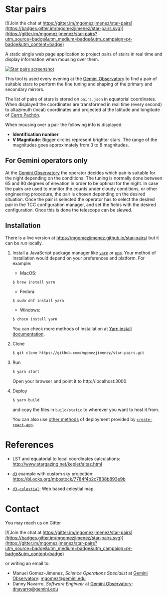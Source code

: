 # Star pairs
[![Join the chat at https://gitter.im/mgomezjimenez/star-pairs](https://badges.gitter.im/mgomezjimenez/star-pairs.svg)](https://gitter.im/mgomezjimenez/star-pairs?utm_source=badge&utm_medium=badge&utm_campaign=pr-badge&utm_content=badge)

A static single web page application to project pairs of stairs in real time and
display information when mousing over them.

[![Star pairs screenshot](https://github.com/mgomezjimenez/star-pairs/raw/master/screenshot.png??raw=true)](https://mgomezjimenez.github.io/star-pairs/)


This tool is used every evening at the [Gemini Observatory] to find a pair of
suitable stars to perform the fine tuning and shaping of the primary and
secondary mirrors.

The list of pairs of stars is stored on `pairs.json` in equatorial coordinates.
When displayed the coordinates are transformed in real time (every second) to
altazimuth (local) coordinates and projected at the latitude and longitude of
[Cerro Pachón].

When mousing over a pair the following info is displayed:

  - **Identification number**
  - **V Magnitude**: Bigger circles represent brighter stars. The range of the
    magnitudes goes approximately from 3 to 8 magnitudes.

## For Gemini operators only

At the [Gemini Observatory] the operator decides which pair is suitable for the
night depending on the conditions. The tuning is normally done between 65 and 80
degrees of elevation in order to be optimal for the night. In case the pairs are
used to monitor the counts under cloudy conditions, or other engineering
procedure, the pair is chosen depending on the desired situation. Once the pair
is selected the operator has to select the desired pair in the TCC configuration
manager, and set the fields with the desired configuration. Once this is done
the telescope can be slewed.

## Installation

There is a live version at https://mgomezjimenez.github.io/star-pairs/ but it
can be run locally.

1. Install a JavaScript package manager like [`yarn`] or [`npm`]. Your method of
   installation would depend on your preferences and platform. For example:

   - MacOS:
   ```sh
   $ brew install yarn
   ```

   - Fedora
   ```
   $ sudo dnf install yarn
   ```

   - Windows:
   ```sh
   $ choco install yarn
   ```

   You can check more methods of installation at [Yarn install
   documentation](https://yarnpkg.com/lang/en/docs/install/).

1. Clone

   ```sh
   $ git clone https://github.com/mgomezjimenez/star-pairs.git
   ```

1. Run

   ```sh
   $ yarn start
   ```

   Open your browser and point it to http://localhost:3000.

1. Deploy

   ```sh
   $ yarn build
   ```

   and copy the files in `build/static` to wherever you want to host it from.

   You can also use [other
   methods](https://github.com/facebook/create-react-app/blob/master/packages/react-scripts/template/README.md#deployment)
   of deployment provided by [`create-react-app`].

# References

* LST and equatorial to local coordinates calculations:
  http://www.stargazing.net/kepler/altaz.html

* [`d3`] example with custom sky projection: https://bl.ocks.org/mbostock/7784f4b2c7838b893e9b

* [`d3-celestial`]: Web based celestial map.

# Contact

You may reach us on Gitter

[![Join the chat at https://gitter.im/mgomezjimenez/star-pairs](https://badges.gitter.im/mgomezjimenez/star-pairs.svg)](https://gitter.im/mgomezjimenez/star-pairs?utm_source=badge&utm_medium=badge&utm_campaign=pr-badge&utm_content=badge)

or writing an email to:

* Manuel Gomez-Jimenez, *Science Operations Specialist* at [Gemini Observatory]: <mgomez@gemini.edu>
* Danny Navarro, *Software Engineer* at [Gemini Observatory]: <dnavarro@gemini.edu>

[Gemini Observatory]: https://www.gemini.edu/
[Cerro Pachón]: https://en.wikipedia.org/wiki/Cerro_Pachón
[`yarn`]: https://yarnpkg.com/
[`npm`]: https://www.npmjs.com/
[`d3`]: https://d3js.org/
[`create-react-app`]: https://github.com/facebook/create-react-app
[`d3-celestial`]: https://github.com/ofrohn/d3-celestial
